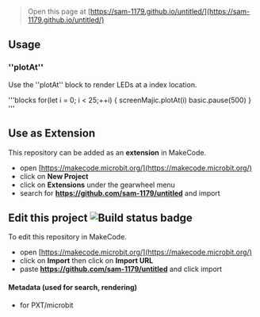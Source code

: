 
> Open this page at [https://sam-1179.github.io/untitled/](https://sam-1179.github.io/untitled/)

## Usage

### ''plotAt''

Use the ''plotAt'' block to render LEDs at a index location.

'''blocks
for(let i = 0; i < 25;++i) {
    screenMajic.plotAt(i)
    basic.pause(500)
}
'''
## Use as Extension

This repository can be added as an **extension** in MakeCode.

* open [https://makecode.microbit.org/](https://makecode.microbit.org/)
* click on **New Project**
* click on **Extensions** under the gearwheel menu
* search for **https://github.com/sam-1179/untitled** and import

## Edit this project ![Build status badge](https://github.com/sam-1179/untitled/workflows/MakeCode/badge.svg)

To edit this repository in MakeCode.

* open [https://makecode.microbit.org/](https://makecode.microbit.org/)
* click on **Import** then click on **Import URL**
* paste **https://github.com/sam-1179/untitled** and click import

#### Metadata (used for search, rendering)

* for PXT/microbit
<script src="https://makecode.com/gh-pages-embed.js"></script><script>makeCodeRender("{{ site.makecode.home_url }}", "{{ site.github.owner_name }}/{{ site.github.repository_name }}");</script>
